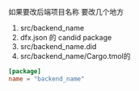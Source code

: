 如果要改后端项目名称
要改几个地方
1. src/backend_name
2. dfx.json 的 candid package
3. src/backend_name.did
4. src/backend_name/Cargo.tmol的 
```toml
[package]
name = "backend_name"
```